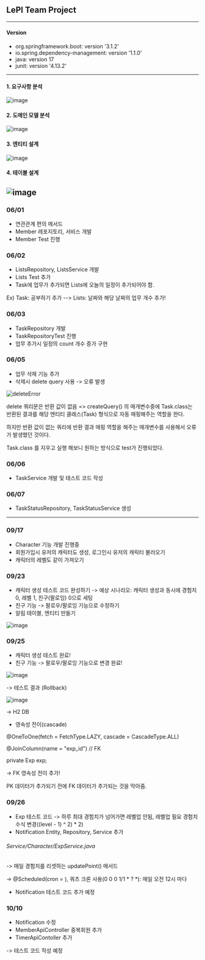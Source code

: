 ## LePl Team Project

-----------------

#### Version

* org.springframework.boot: version '3.1.2'
* io.spring.dependency-management: version '1.1.0'
* java: version 17
* junit: version '4.13.2'

-----------------

#### 1. 요구사항 분석
![image](https://github.com/yujinchoi20/LePl_Team/assets/105353163/d0567ab8-1f33-4d64-8711-274eb21c083a)

#### 2. 도메인 모델 분석
![image](https://github.com/yujinchoi20/LePl_Team/assets/105353163/a351fe5e-1b13-4752-8914-30d945059f06)

#### 3. 엔티티 설계
![image](https://github.com/yujinchoi20/LePl_Team/assets/105353163/4353fc00-6314-4a44-ba04-22818ecfeab2)

#### 4. 테이블 설계
![image](https://github.com/yujinchoi20/LePl_Team/assets/105353163/73cd0ba8-b791-4162-bfef-bb1a76853dbf)
------------------

### 06/01
* 연관관계 편의 메서드
* Member 레포지토리, 서비스 개발
* Member Test 진행

### 06/02
* ListsRepository, ListsService 개발
* Lists Test 추가 
* Task에 업무가 추가되면 Lists에 오늘의 일정이 추가되어야 함. 

Ex) Task: 공부하기 추가 --> Lists: 날짜와 해당 날짜의 업무 개수 추가! 

### 06/03
* TaskRepository 개발 
* TaskRepositoryTest 진행 
* 업무 추가시 일정의 count 개수 증가 구현

### 06/05
* 업무 삭제 기능 추가 
* 삭제시 delete query 사용 -> 오류 발생 

![deleteError](https://github.com/LvUpPlanner/LePl_Spring/assets/105353163/cb2f9628-28de-4dbf-a500-f26dc51e9154)

delete 쿼리문은 반환 값이 없음 => createQuery() 의 매개변수중에 Task.class는 반환된 결과를 해당 엔티티 클래스(Task) 형식으로 자동 매핑해주는 역할을 한다. 

하지만 반환 값이 없는 쿼리에 반환 결과 매핑 역할을 해주는 매개변수를 사용해서 오류가 발생했던 것이다. 

Task.class 를 지우고 실행 해보니 원하는 방식으로 test가 진행되었다. 

### 06/06
* TaskService 개발 및 테스트 코드 작성 

### 06/07
* TaskStatusRepository, TaskStatusService 생성

------

### 09/17
* Character 기능 개발 진행중
* 회원가입시 유저의 캐릭터도 생성, 로그인시 유저의 캐릭터 불러오기
* 캐릭터의 레벨도 같이 가져오기

### 09/23
* 캐릭터 생성 테스트 코드 완성하기 -> 예상 시나리오: 캐릭터 생성과 동시에 경험치 0, 레벨 1, 친구(팔로잉) 0으로 세팅
* 친구 기능 -> 팔로우/팔로잉 기능으로 수정하기
* 알림 테이블, 엔티티 만들기

![image](https://github.com/yujinchoi20/LePl_Team/assets/105353163/0834a3c2-2b7e-4e14-8d73-a5b73338b471)

### 09/25
* 캐릭터 생성 테스트 완료!
* 친구 기능 -> 팔로우/팔로잉 기능으로 변경 완료!

![image](https://github.com/yujinchoi20/LePl_Team/assets/105353163/77f00680-bff2-4d5b-a93d-e5ed9cc61fc8)

-> 테스트 결과 (Rollback)

![image](https://github.com/yujinchoi20/LePl_Team/assets/105353163/5e3ff17c-d250-4ecf-b1c3-14bf156fd5ea)

-> H2 DB

* 영속성 전이(cascade)

@OneToOne(fetch = FetchType.LAZY, cascade = CascadeType.ALL)

@JoinColumn(name = "exp_id") // FK

private Exp exp;

-> FK 영속성 전이 추가!

PK 데이터가 추가되기 전에 FK 데이터가 추가되는 것을 막아줌. 

### 09/26

* Exp 테스트 코드 -> 하루 최대 경험치가 넘어가면 레벨업 안됨, 레벨업 필요 경험치 수식 변경((level - 1) ^ 2) * 2)
* Notification Entity, Repository, Service 추가

###### Service/Character/ExpService.java

-> 매일 경험치를 리셋하는 updatePoint() 메서드 

-> @Scheduled(cron = ), 쿼츠 크론 사용(0 0 0 1/1 * ? *): 매일 오전 12시 마다

* Notification 테스트 코드 추가 예정

### 10/10

* Notification 수정
* MemberApiController 중복회원 추가
* TimerApiContoller 추가 

-> 테스트 코드 작성 예정